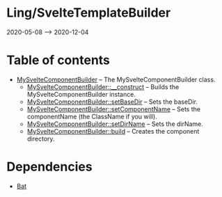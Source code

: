 Ling/SvelteTemplateBuilder
================
2020-05-08 --> 2020-12-04




Table of contents
===========

- [MySvelteComponentBuilder](https://github.com/lingtalfi/SvelteTemplateBuilder/blob/master/doc/api/Ling/SvelteTemplateBuilder/MySvelteComponentBuilder.md) &ndash; The MySvelteComponentBuilder class.
    - [MySvelteComponentBuilder::__construct](https://github.com/lingtalfi/SvelteTemplateBuilder/blob/master/doc/api/Ling/SvelteTemplateBuilder/MySvelteComponentBuilder/__construct.md) &ndash; Builds the MySvelteComponentBuilder instance.
    - [MySvelteComponentBuilder::setBaseDir](https://github.com/lingtalfi/SvelteTemplateBuilder/blob/master/doc/api/Ling/SvelteTemplateBuilder/MySvelteComponentBuilder/setBaseDir.md) &ndash; Sets the baseDir.
    - [MySvelteComponentBuilder::setComponentName](https://github.com/lingtalfi/SvelteTemplateBuilder/blob/master/doc/api/Ling/SvelteTemplateBuilder/MySvelteComponentBuilder/setComponentName.md) &ndash; Sets the componentName (the ClassName if you will).
    - [MySvelteComponentBuilder::setDirName](https://github.com/lingtalfi/SvelteTemplateBuilder/blob/master/doc/api/Ling/SvelteTemplateBuilder/MySvelteComponentBuilder/setDirName.md) &ndash; Sets the dirName.
    - [MySvelteComponentBuilder::build](https://github.com/lingtalfi/SvelteTemplateBuilder/blob/master/doc/api/Ling/SvelteTemplateBuilder/MySvelteComponentBuilder/build.md) &ndash; Creates the component directory.


Dependencies
============
- [Bat](https://github.com/lingtalfi/Bat)


